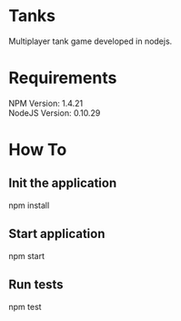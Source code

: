 Tanks
======

Multiplayer tank game developed in nodejs.

<h1>Requirements</h1>
    NPM Version: 1.4.21
    <br>
    NodeJS Version: 0.10.29

<h1>How To</h1>
<h2>Init the application</h2>
    npm install
<h2>Start application</h2>
    npm start
<h2>Run tests</h2>
    npm test
